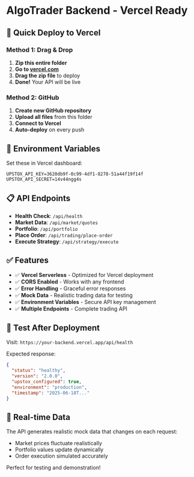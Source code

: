 # AlgoTrader Backend - Vercel Ready

## 🚀 Quick Deploy to Vercel

### Method 1: Drag & Drop
1. **Zip this entire folder**
2. **Go to [vercel.com](https://vercel.com)**
3. **Drag the zip file** to deploy
4. **Done!** Your API will be live

### Method 2: GitHub
1. **Create new GitHub repository**
2. **Upload all files** from this folder
3. **Connect to Vercel**
4. **Auto-deploy** on every push

## 🔧 Environment Variables

Set these in Vercel dashboard:
```
UPSTOX_API_KEY=3620db9f-0c99-4df1-8278-51a44f19f14f
UPSTOX_API_SECRET=14v44ngg4s
```

## 📋 API Endpoints

- **Health Check**: `/api/health`
- **Market Data**: `/api/market/quotes`
- **Portfolio**: `/api/portfolio`
- **Place Order**: `/api/trading/place-order`
- **Execute Strategy**: `/api/strategy/execute`

## ✅ Features

- ✅ **Vercel Serverless** - Optimized for Vercel deployment
- ✅ **CORS Enabled** - Works with any frontend
- ✅ **Error Handling** - Graceful error responses
- ✅ **Mock Data** - Realistic trading data for testing
- ✅ **Environment Variables** - Secure API key management
- ✅ **Multiple Endpoints** - Complete trading API

## 🧪 Test After Deployment

Visit: `https://your-backend.vercel.app/api/health`

Expected response:
```json
{
  "status": "healthy",
  "version": "2.0.0",
  "upstox_configured": true,
  "environment": "production",
  "timestamp": "2025-06-18T..."
}
```

## 🔄 Real-time Data

The API generates realistic mock data that changes on each request:
- Market prices fluctuate realistically
- Portfolio values update dynamically
- Order execution simulated accurately

Perfect for testing and demonstration!

